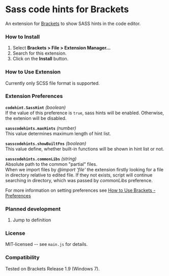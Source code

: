 # Sass code hints for Brackets
An extension for [Brackets](https://github.com/adobe/brackets/) to show SASS hints in the code editor.

### How to Install
1. Select **Brackets > File > Extension Manager...**
2. Search for this extension.
3. Click on the **Install** button.

### How to Use Extension
Currently only SCSS file format is supported.

### Extension Preferences

**`codehint.SassHint`** *(boolean)*<br/>
If the value of this preference is `true`, sass hints will be enabled.
Otherwise, the extenion will be disabled.

**`sasscodehints.maxHints`** *(number)*<br/>
This value determines maximum length of hint list.

**`sasscodehints.showBuiltFns`** *(boolean)*<br/>
This value define, whether built-in functions will be shown in hint list or not.

**`sasscodehints.commonLibs`** *(string)*<br/>
Absolute path to the common "partial" files.<br/>
When we import files by *@import 'file'* the extension firstly looking for a file in directory relative to edited file. If they not exists, script will continue searching in directory, which was passed by *commonLibs* preference.

For more information on setting preferences see [How to Use Brackets - Preferences](https://github.com/adobe/brackets/wiki/How-to-Use-Brackets#preferences)

### Planned development

1. Jump to definition

### License
MIT-licensed -- see `main.js` for details.

### Compatibility
Tested on Brackets Release 1.9 (Windows 7).